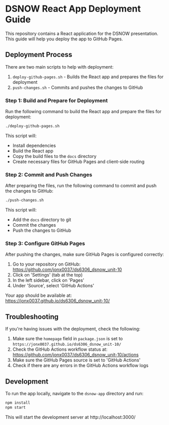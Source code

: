 # DSNOW React App Deployment Guide

This repository contains a React application for the DSNOW presentation. This guide will help you deploy the app to GitHub Pages.

## Deployment Process

There are two main scripts to help with deployment:

1. `deploy-github-pages.sh` - Builds the React app and prepares the files for deployment
2. `push-changes.sh` - Commits and pushes the changes to GitHub

### Step 1: Build and Prepare for Deployment

Run the following command to build the React app and prepare the files for deployment:

```bash
./deploy-github-pages.sh
```

This script will:
- Install dependencies
- Build the React app
- Copy the build files to the `docs` directory
- Create necessary files for GitHub Pages and client-side routing

### Step 2: Commit and Push Changes

After preparing the files, run the following command to commit and push the changes to GitHub:

```bash
./push-changes.sh
```

This script will:
- Add the `docs` directory to git
- Commit the changes
- Push the changes to GitHub

### Step 3: Configure GitHub Pages

After pushing the changes, make sure GitHub Pages is configured correctly:

1. Go to your repository on GitHub: https://github.com/jonx0037/ds6306_dsnow_unit-10
2. Click on 'Settings' (tab at the top)
3. In the left sidebar, click on 'Pages'
4. Under 'Source', select 'GitHub Actions'

Your app should be available at: https://jonx0037.github.io/ds6306_dsnow_unit-10/

## Troubleshooting

If you're having issues with the deployment, check the following:

1. Make sure the `homepage` field in `package.json` is set to `https://jonx0037.github.io/ds6306_dsnow_unit-10/`
2. Check the GitHub Actions workflow status at: https://github.com/jonx0037/ds6306_dsnow_unit-10/actions
3. Make sure the GitHub Pages source is set to 'GitHub Actions'
4. Check if there are any errors in the GitHub Actions workflow logs

## Development

To run the app locally, navigate to the `dsnow-app` directory and run:

```bash
npm install
npm start
```

This will start the development server at http://localhost:3000/